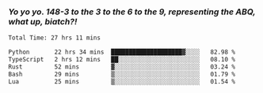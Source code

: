 ### ***Yo yo yo. 148-3 to the 3 to the 6 to the 9, representing the ABQ, what up, biatch?!***

<!--START_SECTION:waka-->

```txt
Total Time: 27 hrs 11 mins

Python       22 hrs 34 mins  ████████████████████▓░░░░   82.98 %
TypeScript   2 hrs 12 mins   ██░░░░░░░░░░░░░░░░░░░░░░░   08.10 %
Rust         52 mins         ▓░░░░░░░░░░░░░░░░░░░░░░░░   03.24 %
Bash         29 mins         ▒░░░░░░░░░░░░░░░░░░░░░░░░   01.79 %
Lua          25 mins         ▒░░░░░░░░░░░░░░░░░░░░░░░░   01.54 %
```

<!--END_SECTION:waka-->

<!--
**AJMC2002/AJMC2002** is a ✨ _special_ ✨ repository because its `README.md` (this file) appears on your GitHub profile.

Here are some ideas to get you started:

- 🔭 I’m currently working on ...
- 🌱 I’m currently learning ...
- 👯 I’m looking to collaborate on ...
- 🤔 I’m looking for help with ...
- 💬 Ask me about ...
- 📫 How to reach me: ...
- 😄 Pronouns: ...
- ⚡ Fun fact: ...
-->
